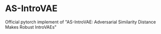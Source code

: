 # AS-IntroVAE
Official pytorch implement of "AS-IntroVAE: Adversarial Similarity Distance Makes Robust IntroVAEs"


